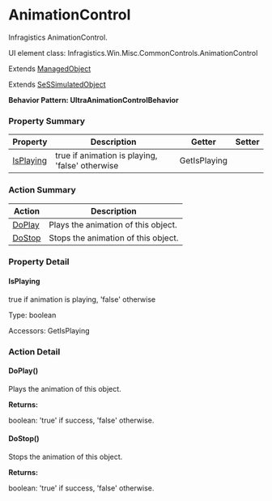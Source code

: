 # AnimationControl

Infragistics AnimationControl.
 
UI element class: Infragistics.Win.Misc.CommonControls.AnimationControl

Extends [ManagedObject](ManagedObject.md)

Extends [SeSSimulatedObject](SeSSimulatedObject.md)





**Behavior Pattern: UltraAnimationControlBehavior**


<!-- ============================== property summary ========================== -->

	

### Property Summary

| **Property** | **Description** | **Getter** | **Setter** |
| ------------ | --------------- | ---------- | ---------- |
| [IsPlaying](#IsPlaying) | true if animation is playing, 'false' otherwise | GetIsPlaying |  |



	
<!-- ============================== action summary ========================== -->



### Action Summary

|  **Action** | **Description** | 
| ----------- | --------------- |
|	[DoPlay](#DoPlay) | Plays the animation of this object. |
|	[DoStop](#DoStop) | Stops the animation of this object. |




<!-- ============================== property detail ========================== -->
	
### Property Detail
		
<a name="IsPlaying"></a>
#### IsPlaying


true if animation is playing, 'false' otherwise

			
	
			
Type: boolean
			
			
Accessors: GetIsPlaying
			
		
	
	
<!-- ============================== action detail ========================== -->
	
### Action Detail
		
<a name="DoPlay"></a>    
#### DoPlay()

Plays the animation of this object.




**Returns:**

boolean: 'true' if success, 'false' otherwise.



<a name="see.also.animationcontrol.doplay"></a>

<a name="DoStop"></a>    
#### DoStop()

Stops the animation of this object.




**Returns:**

boolean: 'true' if success, 'false' otherwise.



<a name="see.also.animationcontrol.dostop"></a>

	

